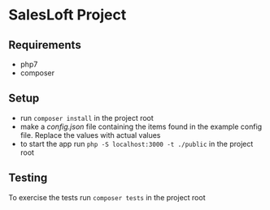 # SalesLoft Project

## Requirements

- php7
- composer

## Setup

- run `composer install` in the project root
- make a *config.json* file containing the items found in the example config file. Replace the values with actual values
- to start the app run `php -S localhost:3000 -t ./public` in the project root

## Testing

To exercise the tests run `composer tests` in the project root